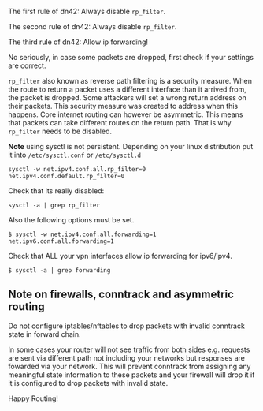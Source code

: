 The first rule of dn42: Always disable `rp_filter`. 

The second rule of dn42: Always disable `rp_filter`. 

The third rule of dn42: Allow ip forwarding!

No seriously, in case some packets are dropped, first check if your settings are correct.

`rp_filter` also known as reverse path filtering is a security measure. 
When the route to return a packet uses a different interface than it arrived from, the packet is dropped. 
Some attackers will set a wrong return address on their packets. This security measure was created to address when this happens. Core internet routing can however be asymmetric. This means that packets can take different routes on the return path.
That is why `rp_filter` needs to be disabled.

**Note** using sysctl is not persistent. Depending on your linux distribution put it into `/etc/sysctl.conf` or `/etc/sysctl.d`

```
sysctl -w net.ipv4.conf.all.rp_filter=0 net.ipv4.conf.default.rp_filter=0
```

Check that its really disabled:
```
sysctl -a | grep rp_filter
```

Also the following options must be set.
```
$ sysctl -w net.ipv4.conf.all.forwarding=1 net.ipv6.conf.all.forwarding=1
```

Check that ALL your vpn interfaces allow ip forwarding for ipv6/ipv4.
```
$ sysctl -a | grep forwarding
```

## Note on firewalls, conntrack and asymmetric routing

Do not configure iptables/nftables to drop packets with invalid conntrack state in forward chain.

In some cases your router will not see traffic from both sides e.g. requests are sent via different path not including your networks
but responses are fowarded via your network. This will prevent conntrack from assigning any meaningful state information to these packets
and your firewall will drop it if it is configured to drop packets with invalid state.


Happy Routing!
